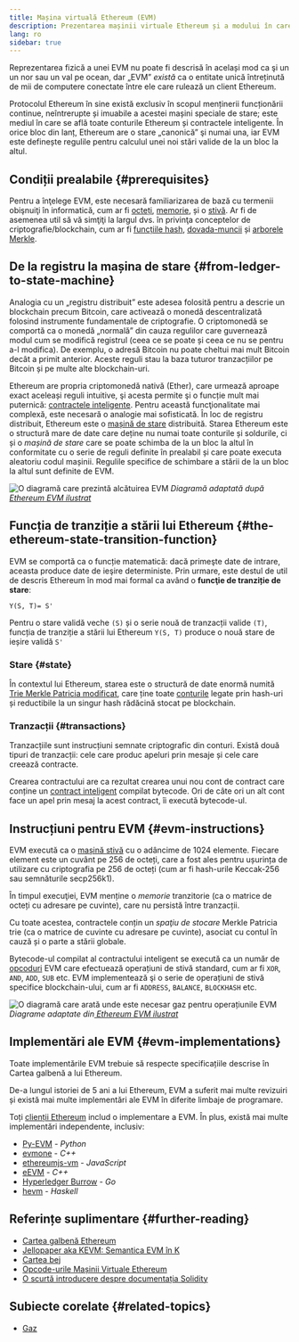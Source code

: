```yaml
---
title: Mașina virtuală Ethereum (EVM)
description: Prezentarea mașinii virtuale Ethereum și a modului în care aceasta se referă la stare, tranzacții și contracte inteligente.
lang: ro
sidebar: true
---
```


Reprezentarea fizică a unei EVM nu poate fi descrisă în același mod ca şi un un nor sau un val pe ocean, dar „EVM” _există_ ca o entitate unică întreținută de mii de computere conectate între ele care rulează un client Ethereum.

Protocolul Ethereum în sine există exclusiv în scopul menținerii funcționării continue, neîntrerupte și imuabile a acestei mașini speciale de stare; este mediul în care se află toate conturile Ethereum și contractele inteligente. În orice bloc din lanț, Ethereum are o stare „canonică” şi numai una, iar EVM este definește regulile pentru calculul unei noi stări valide de la un bloc la altul.

## Condiții prealabile {#prerequisites}

Pentru a înţelege EVM, este necesară familiarizarea de bază cu termenii obişnuiţi în informatică, cum ar fi [octeți](https://wikipedia.org/wiki/Byte), [memorie](https://wikipedia.org/wiki/Computer_memory), și o [stivă](<https://wikipedia.org/wiki/Stack_(abstract_data_type)>). Ar fi de asemenea util să vă simţiţi la largul dvs. în privinţa conceptelor de criptografie/blockchain, cum ar fi [funcțiile hash](https://wikipedia.org/wiki/Cryptographic_hash_function), [dovada-muncii](https://wikipedia.org/wiki/Proof_of_work) și [arborele Merkle](https://wikipedia.org/wiki/Merkle_tree).

## De la registru la mașina de stare {#from-ledger-to-state-machine}

Analogia cu un „registru distribuit” este adesea folosită pentru a descrie un blockchain precum Bitcoin, care activează o monedă descentralizată folosind instrumente fundamentale de criptografie. O criptomonedă se comportă ca o monedă „normală” din cauza regulilor care guvernează modul cum se modifică registrul (ceea ce se poate și ceea ce nu se pentru a-l modifica). De exemplu, o adresă Bitcoin nu poate cheltui mai mult Bitcoin decât a primit anterior. Aceste reguli stau la baza tuturor tranzacțiilor pe Bitcoin și pe multe alte blockchain-uri.

Ethereum are propria criptomonedă nativă (Ether), care urmează aproape exact aceleași reguli intuitive, şi acesta permite şi o funcție mult mai puternică: [contractele inteligente](/developers/docs/smart-contracts/). Pentru această funcţionalitate mai complexă, este necesară o analogie mai sofisticată. În loc de registru distribuit, Ethereum este o [mașină de stare](https://wikipedia.org/wiki/Finite-state_machine) distribuită. Starea Ethereum este o structură mare de date care deține nu numai toate conturile și soldurile, ci și o _mașină de stare_ care se poate schimba de la un bloc la altul în conformitate cu o serie de reguli definite în prealabil și care poate executa aleatoriu codul mașinii. Regulile specifice de schimbare a stării de la un bloc la altul sunt definite de EVM.

![O diagramă care prezintă alcătuirea EVM](./evm.png) _Diagramă adaptată după [Ethereum EVM ilustrat](https://takenobu-hs.github.io/downloads/ethereum_evm_illustrated.pdf)_

## Funcția de tranziție a stării lui Ethereum {#the-ethereum-state-transition-function}

EVM se comportă ca o funcție matematică: dacă primeşte date de intrare, aceasta produce date de ieşire deterministe. Prin urmare, este destul de util de descris Ethereum în mod mai formal ca având o **funcţie de tranziție de stare**:

```
Y(S, T)= S'
```

Pentru o stare validă veche `(S)` și o serie nouă de tranzacții valide `(T)`, funcția de tranziție a stării lui Ethereum `Y(S, T)` produce o nouă stare de ieșire validă `S'`

### Stare {#state}

În contextul lui Ethereum, starea este o structură de date enormă numită [Trie Merkle Patricia modificat](https://eth.wiki/en/fundamentals/patricia-tree), care ține toate [conturile](/developers/docs/accounts/) legate prin hash-uri și reductibile la un singur hash rădăcină stocat pe blockchain.

### Tranzacții {#transactions}

Tranzacțiile sunt instrucțiuni semnate criptografic din conturi. Există două tipuri de tranzacții: cele care produc apeluri prin mesaje și cele care creează contracte.

Crearea contractului are ca rezultat crearea unui nou cont de contract care conține un [contract inteligent](/developers/docs/smart-contracts/anatomy/) compilat bytecode. Ori de câte ori un alt cont face un apel prin mesaj la acest contract, îi execută bytecode-ul.

## Instrucțiuni pentru EVM {#evm-instructions}

EVM execută ca o [mașină stivă](https://wikipedia.org/wiki/Stack_machine) cu o adâncime de 1024 elemente. Fiecare element este un cuvânt pe 256 de octeți, care a fost ales pentru ușurința de utilizare cu criptografia pe 256 de octeți (cum ar fi hash-urile Keccak-256 sau semnăturile secp256k1).

În timpul execuţiei, EVM menține o _memorie_ tranzitorie (ca o matrice de octeți cu adresare pe cuvinte), care nu persistă între tranzacții.

Cu toate acestea, contractele conțin un _spaţiu de stocare_ Merkle Patricia trie (ca o matrice de cuvinte cu adresare pe cuvinte), asociat cu contul în cauză și o parte a stării globale.

Bytecode-ul compilat al contractului inteligent se execută ca un număr de [opcoduri](/developers/docs/evm/opcodes) EVM care efectuează operațiuni de stivă standard, cum ar fi `XOR`, `AND`, `ADD`, `SUB` etc. EVM implementează şi o serie de operațiuni de stivă specifice blockchain-ului, cum ar fi `ADDRESS`, `BALANCE`, `BLOCKHASH` etc.

![O diagramă care arată unde este necesar gaz pentru operațiunile EVM](../gas/gas.png) _Diagrame adaptate din[ Ethereum EVM ilustrat](https://takenobu-hs.github.io/downloads/ethereum_evm_illustrated.pdf)_

## Implementări ale EVM {#evm-implementations}

Toate implementările EVM trebuie să respecte specificațiile descrise în Cartea galbenă a lui Ethereum.

De-a lungul istoriei de 5 ani a lui Ethereum, EVM a suferit mai multe revizuiri și există mai multe implementări ale EVM în diferite limbaje de programare.

Toți [clienții Ethereum](/developers/docs/nodes-and-clients/#execution-clients) includ o implementare a EVM. În plus, există mai multe implementări independente, inclusiv:

- [Py-EVM](https://github.com/ethereum/py-evm) - _Python_
- [evmone](https://github.com/ethereum/evmone) - _C++_
- [ethereumjs-vm](https://github.com/ethereumjs/ethereumjs-vm) - _JavaScript_
- [eEVM](https://github.com/microsoft/eevm) - _C++_
- [Hyperledger Burrow](https://github.com/hyperledger/burrow) - _Go_
- [hevm](https://github.com/dapphub/dapptools/tree/master/src/hevm) - _Haskell_

## Referințe suplimentare {#further-reading}

- [Cartea galbenă Ethereum](https://ethereum.github.io/yellowpaper/paper.pdf)
- [Jellopaper aka KEVM: Semantica EVM în K](https://jellopaper.org/)
- [Cartea bej](https://github.com/chronaeon/beigepaper)
- [Opcode-urile Mașinii Virtuale Ethereum](https://www.ethervm.io/)
- [O scurtă introducere despre documentația Solidity](https://docs.soliditylang.org/en/latest/introduction-to-smart-contracts.html#index-6)

## Subiecte corelate {#related-topics}

- [Gaz](/developers/docs/gas/)
